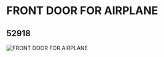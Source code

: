 # FRONT DOOR FOR AIRPLANE
## 52918
![FRONT DOOR FOR AIRPLANE](https://lc-www-live-s.legocdn.com/media/bricks/5/2/4264940.jpg)